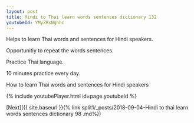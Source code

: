 ```yaml
---
layout: post
title: Hindi to Thai learn words sentences dictionary 132 
youtubeId: YMyZRsNghhc
---
```

 
 
Helps to learn Thai words and sentences for Hindi speakers.

Opportunitiy to repeat the words sentences. 

Practice Thai language. 
 
10 minutes practice every day. 
 
How to learn Thai words and sentences for Hindi speakers 
 
{% include youtubePlayer.html id=page.youtubeId %}
 
 
[Next]({{ site.baseurl }}{% link  split1/_posts/2018-09-04-Hindi to thai learn words sentences dictionary 98 .md%})
 
